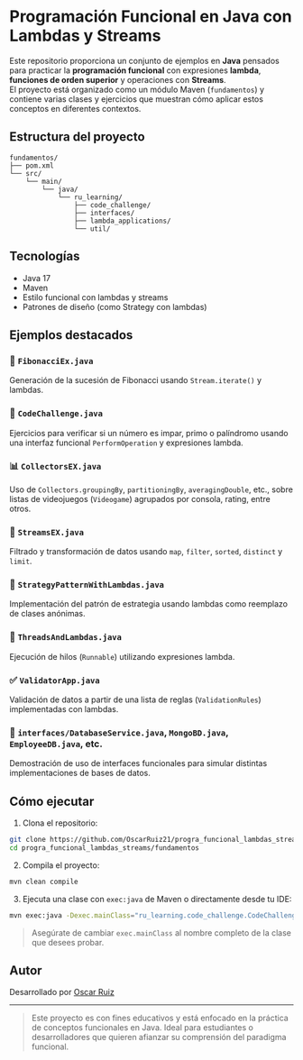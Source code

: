 # Programación Funcional en Java con Lambdas y Streams

Este repositorio proporciona un conjunto de ejemplos en **Java** pensados para practicar la **programación funcional** con expresiones **lambda**, **funciones de orden superior** y operaciones con **Streams**.  
El proyecto está organizado como un módulo Maven (`fundamentos`) y contiene varias clases y ejercicios que muestran cómo aplicar estos conceptos en diferentes contextos.

## Estructura del proyecto

```
fundamentos/
├── pom.xml
└── src/
    └── main/
        └── java/
            └── ru_learning/
                ├── code_challenge/
                ├── interfaces/
                ├── lambda_applications/
                └── util/
```

## Tecnologías

- Java 17
- Maven
- Estilo funcional con lambdas y streams
- Patrones de diseño (como Strategy con lambdas)

## Ejemplos destacados

### 🔢 `FibonacciEx.java`
Generación de la sucesión de Fibonacci usando `Stream.iterate()` y lambdas.

### 🧠 `CodeChallenge.java`
Ejercicios para verificar si un número es impar, primo o palíndromo usando una interfaz funcional `PerformOperation` y expresiones lambda.

### 📊 `CollectorsEX.java`
Uso de `Collectors.groupingBy`, `partitioningBy`, `averagingDouble`, etc., sobre listas de videojuegos (`Videogame`) agrupados por consola, rating, entre otros.

### 🔎 `StreamsEX.java`
Filtrado y transformación de datos usando `map`, `filter`, `sorted`, `distinct` y `limit`.

### 🧩 `StrategyPatternWithLambdas.java`
Implementación del patrón de estrategia usando lambdas como reemplazo de clases anónimas.

### 🧵 `ThreadsAndLambdas.java`
Ejecución de hilos (`Runnable`) utilizando expresiones lambda.

### ✅ `ValidatorApp.java`
Validación de datos a partir de una lista de reglas (`ValidationRules`) implementadas con lambdas.

### 💾 `interfaces/DatabaseService.java`, `MongoBD.java`, `EmployeeDB.java`, etc.
Demostración de uso de interfaces funcionales para simular distintas implementaciones de bases de datos.

## Cómo ejecutar

1. Clona el repositorio:

```bash
git clone https://github.com/OscarRuiz21/progra_funcional_lambdas_streams.git
cd progra_funcional_lambdas_streams/fundamentos
```

2. Compila el proyecto:

```bash
mvn clean compile
```

3. Ejecuta una clase con `exec:java` de Maven o directamente desde tu IDE:

```bash
mvn exec:java -Dexec.mainClass="ru_learning.code_challenge.CodeChallenge"
```

> Asegúrate de cambiar `exec.mainClass` al nombre completo de la clase que desees probar.

## Autor

Desarrollado por [Oscar Ruiz](https://github.com/OscarRuiz21)

---

> Este proyecto es con fines educativos y está enfocado en la práctica de conceptos funcionales en Java. Ideal para estudiantes o desarrolladores que quieren afianzar su comprensión del paradigma funcional.
